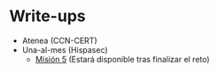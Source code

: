 # Write-ups

- Atenea (CCN-CERT)
- Una-al-mes (Hispasec)
  - [Misión 5](una-al-mes/mision5.md) (Estará disponible tras finalizar el reto)
